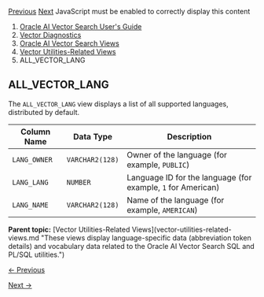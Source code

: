 [Previous](all_vector_abbrev_tokens.md)
[Next](user_vector_abbrev_tokens.md) JavaScript must be enabled to correctly
display this content

  1. [Oracle AI Vector Search User's Guide](index.md)
  2. [Vector Diagnostics](vector-diagnostics-node.md)
  3. [Oracle AI Vector Search Views](oracle-ai-vector-search-views.md)
  4. [Vector Utilities-Related Views](vector-utilities-related-views.md)
  5. ALL_VECTOR_LANG

## ALL_VECTOR_LANG

The `ALL_VECTOR_LANG` view displays a list of all supported languages,
distributed by default.

Column Name | Data Type | Description  
---|---|---  
`LANG_OWNER` |  `VARCHAR2(128)` |  Owner of the language (for example, `PUBLIC`)   
`LANG_LANG` |  `NUMBER` |  Language ID for the language (for example, `1` for American)   
`LANG_NAME` |  `VARCHAR2(128)` |  Name of the language (for example, `AMERICAN`)   
  
**Parent topic:** [Vector Utilities-Related Views](vector-utilities-related-
views.md "These views display language-specific data \(abbreviation token
details\) and vocabulary data related to the Oracle AI Vector Search SQL and
PL/SQL utilities.")


[← Previous](all_vector_abbrev_tokens.md)

[Next →](user_vector_abbrev_tokens.md)
